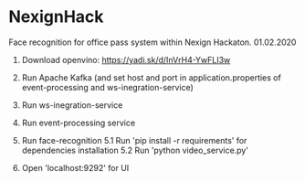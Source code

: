 # NexignHack
Face recognition for office pass system within Nexign Hackaton. 01.02.2020



1. Download openvino: https://yadi.sk/d/InVrH4-YwFLI3w

2. Run Apache Kafka (and set host and port in application.properties of event-processing and ws-inegration-service)

3. Run ws-inegration-service

4. Run event-processing service

5. Run face-recognition
5.1 Run 'pip install -r requirements' for dependencies installation
5.2 Run 'python video_service.py'

6. Open 'localhost:9292' for UI